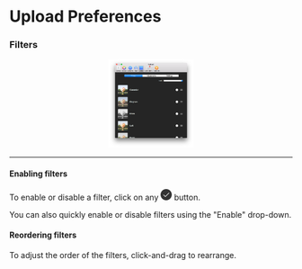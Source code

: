 # Upload Preferences

### Filters

<p style="text-align: center; margin-top: 1em;"><img src="/preferences/assets/upload-filters.png" width="30%" height="30%" /></p>

<hr /> 

#### Enabling filters

To enable or disable a filter, click on any <img src="/preferences/assets/active.png" width="20" height="20" /> button.

You can also quickly enable or disable filters using the "Enable" drop-down.

#### Reordering filters

To adjust the order of the filters, click-and-drag to rearrange.

